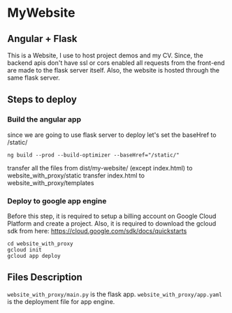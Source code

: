 # MyWebsite

## Angular + Flask 

This is a Website, I use to host project demos and my CV.
Since, the backend apis don't have ssl or cors enabled all requests from the front-end are made to the flask server itself. Also, the website is hosted through the same flask server.

## Steps to deploy

### Build the angular app
since we are going to use flask server to deploy let's set the baseHref to /static/ 

```ng build --prod --build-optimizer --baseHref="/static/" ```
  
transfer all the files from dist/my-website/ (except  index.html)  to website_with_proxy/static
transfer index.html to website_with_proxy/templates

### Deploy to google app engine

Before this step, it is required to setup a billing account on Google Cloud Platform and create a project. 
Also, it is required to download the gcloud sdk from here: https://cloud.google.com/sdk/docs/quickstarts
```
cd website_with_proxy
gcloud init
gcloud app deploy
```

## Files Description

```website_with_proxy/main.py```  is the flask app.
```website_with_proxy/app.yaml``` is the deployment file for app engine.



